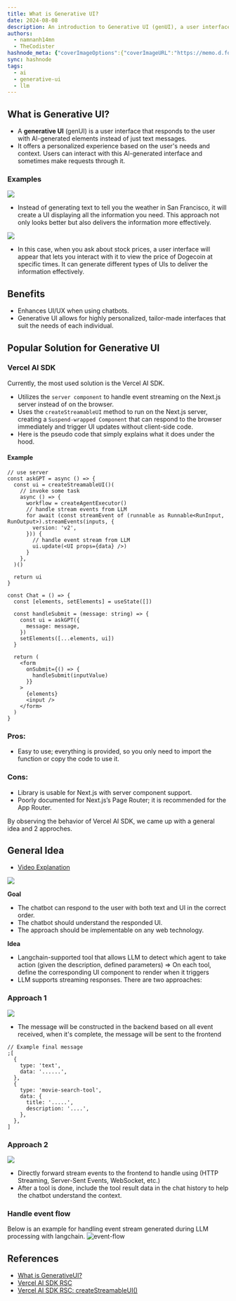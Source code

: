 ```yaml
---
title: What is Generative UI?
date: 2024-08-08
description: An introduction to Generative UI (genUI), a user interface that generates interactive elements in response to user needs using AI, enhancing UX in chat applications. The article explores examples, benefits, and popular solutions like the Vercel AI SDK for implementing generative UI.
authors:
  - namnanh14mn
  - TheCodister
hashnode_meta: {"coverImageOptions":{"coverImageURL":"https://memo.d.foundation/playground/ai/assets/generative-ui-example1.webp"},"id":"670f4d4eb25a9930f0551618","slug":"what-is-generative-ui"}
sync: hashnode
tags:
  - ai
  - generative-ui
  - llm
---
```


## What is Generative UI?

- A **generative UI** (genUI) is a user interface that responds to the user with AI-generated elements instead of just text messages.
- It offers a personalized experience based on the user's needs and context. Users can interact with this AI-generated interface and sometimes make requests through it.

### Examples

![](assets/generative-ui-example1.webp)

- Instead of generating text to tell you the weather in San Francisco, it will create a UI displaying all the information you need. This approach not only looks better but also delivers the information more effectively.

![](assets/generative-ui-example2.webp)

- In this case, when you ask about stock prices, a user interface will appear that lets you interact with it to view the price of Dogecoin at specific times. It can generate different types of UIs to deliver the information effectively.

## Benefits

- Enhances UI/UX when using chatbots.
- Generative UI allows for highly personalized, tailor-made interfaces that suit the needs of each individual.

## Popular Solution for Generative UI

### Vercel AI SDK

Currently, the most used solution is the Vercel AI SDK.

- Utilizes the `server component` to handle event streaming on the Next.js server instead of on the browser.
- Uses the `createStreamableUI` method to run on the Next.js server, creating a `Suspend-wrapped Component` that can respond to the browser immediately and trigger UI updates without client-side code.
- Here is the pseudo code that simply explains what it does under the hood.

#### Example

```tsx
// use server
const askGPT = async () => {
  const ui = createStreamableUI()(
    // invoke some task
    async () => {
      workflow = createAgentExecutor()
      // handle stream events from LLM
      for await (const streamEvent of (runnable as Runnable<RunInput, RunOutput>).streamEvents(inputs, {
        version: 'v2',
      })) {
        // handle event stream from LLM
        ui.update(<UI props={data} />)
      }
    },
  )()

  return ui
}
```

```tsx
const Chat = () => {
  const [elements, setElements] = useState([])

  const handleSubmit = (message: string) => {
    const ui = askGPT({
      message: message,
    })
    setElements([...elements, ui])
  }

  return (
    <form
      onSubmit={() => {
        handleSubmit(inputValue)
      }}
    >
      {elements}
      <input />
    </form>
  )
}
```

### Pros:

- Easy to use; everything is provided, so you only need to import the function or copy the code to use it.

### Cons:

- Library is usable for Next.js with server component support.
- Poorly documented for Next.js’s Page Router; it is recommended for the App Router.

By observing the behavior of Vercel AI SDK, we came up with a general idea and 2 approches.

## General Idea

- [Video Explanation](https://www.youtube.com/watch?v=d3uoLbfBPkw&t=406s)

![](assets/generative-ui-general-idea.webp)

**Goal**

- The chatbot can respond to the user with both text and UI in the correct order.
- The chatbot should understand the responded UI.
- The approach should be implementable on any web technology.

**Idea**

- Langchain-supported tool that allows LLM to detect which agent to take action (given the description, defined parameters) ⇒ On each tool, define the corresponding UI component to render when it triggers
- LLM supports streaming responses. There are two approaches:

### Approach 1

![](assets/generative-ui-approach-1.webp)

- The message will be constructed in the backend based on all event received, when it's complete, the message will be sent to the frontend

```tsx
// Example final message
;[
  {
    type: 'text',
    data: '......',
  },
  {
    type: 'movie-search-tool',
    data: {
      title: '.....',
      description: '....',
    },
  },
]
```

### Approach 2

![](assets/generative-ui-approach-2.webp)

- Directly forward stream events to the frontend to handle using (HTTP Streaming, Server-Sent Events, WebSocket, etc.)
- After a tool is done, include the tool result data in the chat history to help the chatbot understand the context.

### Handle event flow

Below is an example for handling event stream generated during LLM processing with langchain. ![event-flow](assets/generative-ui-handle-event-flow.webp)

## References

- [What is GenerativeUI?](https://www.nngroup.com/articles/generative-ui/)
- [Vercel AI SDK RSC](https://sdk.vercel.ai/docs/reference/ai-sdk-rsc)
- [Vercel AI SDK RSC: createStreamableUI()](https://sdk.vercel.ai/docs/reference/ai-sdk-rsc/create-streamable-ui)
